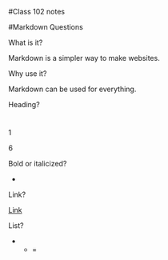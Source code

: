 #Class 102 notes

#Markdown Questions

What is it?

Markdown is a simpler way to make websites.

Why use it?

Markdown can be used for everything.

Heading?

#

1

6

Bold or italicized?

*

Link?

[Link](URL)

List?

- * =

